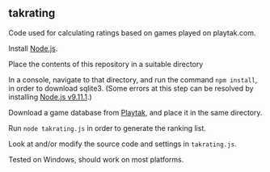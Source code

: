 ## takrating
Code used for calculating ratings based on games played on playtak.com.

Install [Node.js](https://nodejs.org/).

Place the contents of this repository in a suitable directory

In a console, navigate to that directory, and run the command `npm install`, in order to download sqlite3. (Some errors at this step can be resolved by installing [Node.js v9.11.1](https://nodejs.org/download/release/v9.11.1/).)

Download a game database from [Playtak](https://www.playtak.com/games), and place it in the same directory.

Run `node takrating.js` in order to generate the ranking list.

Look at and/or modify the source code and settings in `takrating.js`.

Tested on Windows, should work on most platforms.
